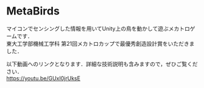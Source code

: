 # MetaBirds
マイコンでセンシングした情報を用いてUnity上の鳥を動かして遊ぶメカトロゲームです．  
東大工学部機械工学科 第21回メカトロカップで最優秀創造設計賞をいただきました．

以下動画へのリンクとなります．詳細な技術説明も含みますので，ぜひご覧ください．  
https://youtu.be/GUxI0jrUksE
